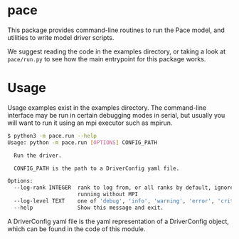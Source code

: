 # pace

This package provides command-line routines to run the Pace model, and utilities to write model driver scripts.

We suggest reading the code in the examples directory, or taking a look at `pace/run.py` to see how the main entrypoint for this package works.

# Usage

Usage examples exist in the examples directory.
The command-line interface may be run in certain debugging modes in serial, but usually you will want to run it using an mpi executor such as mpirun.

```bash
$ python3 -m pace.run --help
Usage: python -m pace.run [OPTIONS] CONFIG_PATH

  Run the driver.

  CONFIG_PATH is the path to a DriverConfig yaml file.

Options:
  --log-rank INTEGER  rank to log from, or all ranks by default, ignored if
                      running without MPI
  --log-level TEXT    one of 'debug', 'info', 'warning', 'error', 'critical'
  --help              Show this message and exit.
```

A DriverConfig yaml file is the yaml representation of a DriverConfig object, which can be found in the code of this module.
